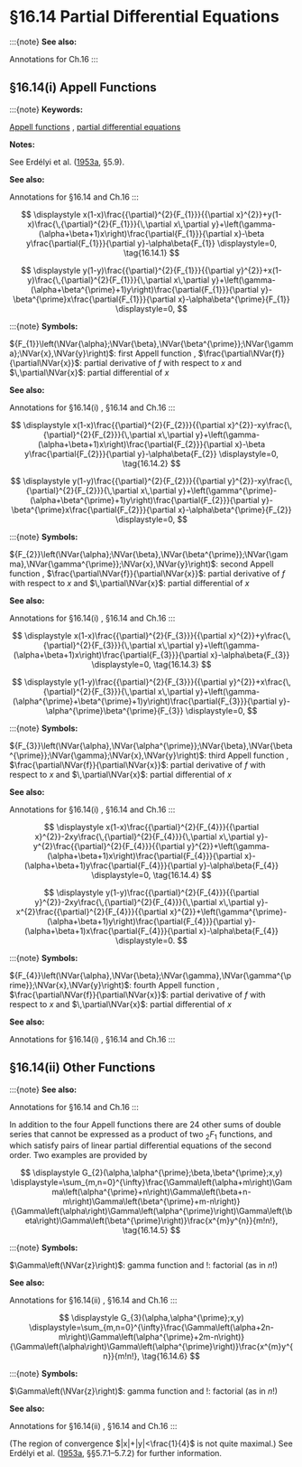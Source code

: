# §16.14 Partial Differential Equations

:::{note}
**See also:**

Annotations for Ch.16
:::


## §16.14(i) Appell Functions

:::{note}
**Keywords:**

[Appell functions](http://dlmf.nist.gov/search/search?q=Appell%20functions) , [partial differential equations](http://dlmf.nist.gov/search/search?q=partial%20differential%20equations)

**Notes:**

See Erdélyi et al. ([1953a](./bib/E.html#bib751 "Higher Transcendental Functions. Vol. I"), §5.9).

**See also:**

Annotations for §16.14 and Ch.16
:::

<a id="E1"></a>

<a id="Ex1"></a>
$$
\displaystyle x(1-x)\frac{{\partial}^{2}{F_{1}}}{{\partial x}^{2}}+y(1-x)\frac{\,{\partial}^{2}{F_{1}}}{\,\partial x\,\partial y}+\left(\gamma-(\alpha+\beta+1)x\right)\frac{\partial{F_{1}}}{\partial x}-\beta y\frac{\partial{F_{1}}}{\partial y}-\alpha\beta{F_{1}} \displaystyle=0, \tag{16.14.1}
$$

<a id="Ex2"></a>
$$
\displaystyle y(1-y)\frac{{\partial}^{2}{F_{1}}}{{\partial y}^{2}}+x(1-y)\frac{\,{\partial}^{2}{F_{1}}}{\,\partial x\,\partial y}+\left(\gamma-(\alpha+\beta^{\prime}+1)y\right)\frac{\partial{F_{1}}}{\partial y}-\beta^{\prime}x\frac{\partial{F_{1}}}{\partial x}-\alpha\beta^{\prime}{F_{1}} \displaystyle=0,
$$

:::{note}
**Symbols:**

${F_{1}}\left(\NVar{\alpha};\NVar{\beta},\NVar{\beta^{\prime}};\NVar{\gamma};\NVar{x},\NVar{y}\right)$: first Appell function , $\frac{\partial\NVar{f}}{\partial\NVar{x}}$: partial derivative of $f$ with respect to $x$ and $\,\partial\NVar{x}$: partial differential of $x$

**See also:**

Annotations for §16.14(i) , §16.14 and Ch.16
:::

<a id="E2"></a>

<a id="Ex3"></a>
$$
\displaystyle x(1-x)\frac{{\partial}^{2}{F_{2}}}{{\partial x}^{2}}-xy\frac{\,{\partial}^{2}{F_{2}}}{\,\partial x\,\partial y}+\left(\gamma-(\alpha+\beta+1)x\right)\frac{\partial{F_{2}}}{\partial x}-\beta y\frac{\partial{F_{2}}}{\partial y}-\alpha\beta{F_{2}} \displaystyle=0, \tag{16.14.2}
$$

<a id="Ex4"></a>
$$
\displaystyle y(1-y)\frac{{\partial}^{2}{F_{2}}}{{\partial y}^{2}}-xy\frac{\,{\partial}^{2}{F_{2}}}{\,\partial x\,\partial y}+\left(\gamma^{\prime}-(\alpha+\beta^{\prime}+1)y\right)\frac{\partial{F_{2}}}{\partial y}-\beta^{\prime}x\frac{\partial{F_{2}}}{\partial x}-\alpha\beta^{\prime}{F_{2}} \displaystyle=0,
$$

:::{note}
**Symbols:**

${F_{2}}\left(\NVar{\alpha};\NVar{\beta},\NVar{\beta^{\prime}};\NVar{\gamma},\NVar{\gamma^{\prime}};\NVar{x},\NVar{y}\right)$: second Appell function , $\frac{\partial\NVar{f}}{\partial\NVar{x}}$: partial derivative of $f$ with respect to $x$ and $\,\partial\NVar{x}$: partial differential of $x$

**See also:**

Annotations for §16.14(i) , §16.14 and Ch.16
:::

<a id="E3"></a>

<a id="Ex5"></a>
$$
\displaystyle x(1-x)\frac{{\partial}^{2}{F_{3}}}{{\partial x}^{2}}+y\frac{\,{\partial}^{2}{F_{3}}}{\,\partial x\,\partial y}+\left(\gamma-(\alpha+\beta+1)x\right)\frac{\partial{F_{3}}}{\partial x}-\alpha\beta{F_{3}} \displaystyle=0, \tag{16.14.3}
$$

<a id="Ex6"></a>
$$
\displaystyle y(1-y)\frac{{\partial}^{2}{F_{3}}}{{\partial y}^{2}}+x\frac{\,{\partial}^{2}{F_{3}}}{\,\partial x\,\partial y}+\left(\gamma-(\alpha^{\prime}+\beta^{\prime}+1)y\right)\frac{\partial{F_{3}}}{\partial y}-\alpha^{\prime}\beta^{\prime}{F_{3}} \displaystyle=0,
$$

:::{note}
**Symbols:**

${F_{3}}\left(\NVar{\alpha},\NVar{\alpha^{\prime}};\NVar{\beta},\NVar{\beta^{\prime}};\NVar{\gamma};\NVar{x},\NVar{y}\right)$: third Appell function , $\frac{\partial\NVar{f}}{\partial\NVar{x}}$: partial derivative of $f$ with respect to $x$ and $\,\partial\NVar{x}$: partial differential of $x$

**See also:**

Annotations for §16.14(i) , §16.14 and Ch.16
:::

<a id="E4"></a>

<a id="Ex7"></a>
$$
\displaystyle x(1-x)\frac{{\partial}^{2}{F_{4}}}{{\partial x}^{2}}-2xy\frac{\,{\partial}^{2}{F_{4}}}{\,\partial x\,\partial y}-y^{2}\frac{{\partial}^{2}{F_{4}}}{{\partial y}^{2}}+\left(\gamma-(\alpha+\beta+1)x\right)\frac{\partial{F_{4}}}{\partial x}-(\alpha+\beta+1)y\frac{\partial{F_{4}}}{\partial y}-\alpha\beta{F_{4}} \displaystyle=0, \tag{16.14.4}
$$

<a id="Ex8"></a>
$$
\displaystyle y(1-y)\frac{{\partial}^{2}{F_{4}}}{{\partial y}^{2}}-2xy\frac{\,{\partial}^{2}{F_{4}}}{\,\partial x\,\partial y}-x^{2}\frac{{\partial}^{2}{F_{4}}}{{\partial x}^{2}}+\left(\gamma^{\prime}-(\alpha+\beta+1)y\right)\frac{\partial{F_{4}}}{\partial y}-(\alpha+\beta+1)x\frac{\partial{F_{4}}}{\partial x}-\alpha\beta{F_{4}} \displaystyle=0.
$$

:::{note}
**Symbols:**

${F_{4}}\left(\NVar{\alpha},\NVar{\beta};\NVar{\gamma},\NVar{\gamma^{\prime}};\NVar{x},\NVar{y}\right)$: fourth Appell function , $\frac{\partial\NVar{f}}{\partial\NVar{x}}$: partial derivative of $f$ with respect to $x$ and $\,\partial\NVar{x}$: partial differential of $x$

**See also:**

Annotations for §16.14(i) , §16.14 and Ch.16
:::


## §16.14(ii) Other Functions

:::{note}
**See also:**

Annotations for §16.14 and Ch.16
:::

In addition to the four Appell functions there are $24$ other sums of double series that cannot be expressed as a product of two ${{}_{2}F_{1}}$ functions, and which satisfy pairs of linear partial differential equations of the second order. Two examples are provided by

<a id="EGx1"></a>

$$
\displaystyle G_{2}(\alpha,\alpha^{\prime};\beta,\beta^{\prime};x,y) \displaystyle=\sum_{m,n=0}^{\infty}\frac{\Gamma\left(\alpha+m\right)\Gamma\left(\alpha^{\prime}+n\right)\Gamma\left(\beta+n-m\right)\Gamma\left(\beta^{\prime}+m-n\right)}{\Gamma\left(\alpha\right)\Gamma\left(\alpha^{\prime}\right)\Gamma\left(\beta\right)\Gamma\left(\beta^{\prime}\right)}\frac{x^{m}y^{n}}{m!n!}, \tag{16.14.5}
$$

:::{note}
**Symbols:**

$\Gamma\left(\NVar{z}\right)$: gamma function and $!$: factorial (as in $n!$)

**See also:**

Annotations for §16.14(ii) , §16.14 and Ch.16
:::

$$
\displaystyle G_{3}(\alpha,\alpha^{\prime};x,y) \displaystyle=\sum_{m,n=0}^{\infty}\frac{\Gamma\left(\alpha+2n-m\right)\Gamma\left(\alpha^{\prime}+2m-n\right)}{\Gamma\left(\alpha\right)\Gamma\left(\alpha^{\prime}\right)}\frac{x^{m}y^{n}}{m!n!}, \tag{16.14.6}
$$

:::{note}
**Symbols:**

$\Gamma\left(\NVar{z}\right)$: gamma function and $!$: factorial (as in $n!$)

**See also:**

Annotations for §16.14(ii) , §16.14 and Ch.16
:::

(The region of convergence $|x|+|y|<\frac{1}{4}$ is not quite maximal.) See Erdélyi et al. ([1953a](./bib/E.html#bib751 "Higher Transcendental Functions. Vol. I"), §§5.7.1–5.7.2) for further information.
